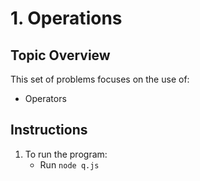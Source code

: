 # 1. Operations

## Topic Overview

This set of problems focuses on the use of:

-   Operators

## Instructions

1. To run the program:
    - Run `node q.js`
